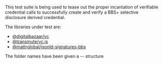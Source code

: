 This test suite is being used to tease out the proper incantation of verifiable credential calls to successfully create and verify a BBS+ selective disclosure derived credential.

The libraries under test are:

* [@digitalbazaar/vc](https://github.com/digitalbazaar/vc-js)
* [@transmute/vc.js](https://github.com/transmute-industries/verifiable-data)
* [@mattrglobal/jsonld-signatures-bbs](https://github.com/mattrglobal/jsonld-signatures-bbs)

The folder names have been given a <issuer>-<deriver>-<verifier> structure
